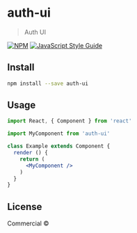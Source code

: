 # auth-ui

> Auth UI

[![NPM](https://img.shields.io/npm/v/auth-ui.svg)](https://www.npmjs.com/package/auth-ui) [![JavaScript Style Guide](https://img.shields.io/badge/code_style-standard-brightgreen.svg)](https://standardjs.com)

## Install

```bash
npm install --save auth-ui
```

## Usage

```jsx
import React, { Component } from 'react'

import MyComponent from 'auth-ui'

class Example extends Component {
  render () {
    return (
      <MyComponent />
    )
  }
}
```

## License

Commercial © [](https://github.com/)
